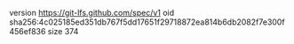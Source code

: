 version https://git-lfs.github.com/spec/v1
oid sha256:4c025185ed351db767f5dd17651f29718872ea814b6db2082f7e300f456ef836
size 374
